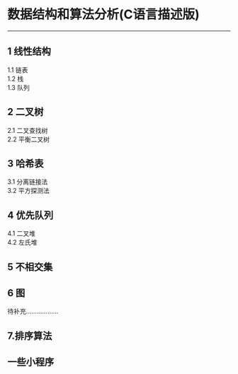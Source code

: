 # 数据结构和算法分析(C语言描述版)  
---

## 1 线性结构
1.1 链表  
1.2 栈   
1.3 队列  
## 2 二叉树  
2.1 二叉查找树    
2.2 平衡二叉树  
## 3 哈希表   
3.1 分离链接法  
3.2 平方探测法  
## 4 优先队列  
4.1 二叉堆  
4.2 左氏堆  
## 5 不相交集  
## 6 图  
待补充………………
## 7.排序算法  
## 一些小程序
